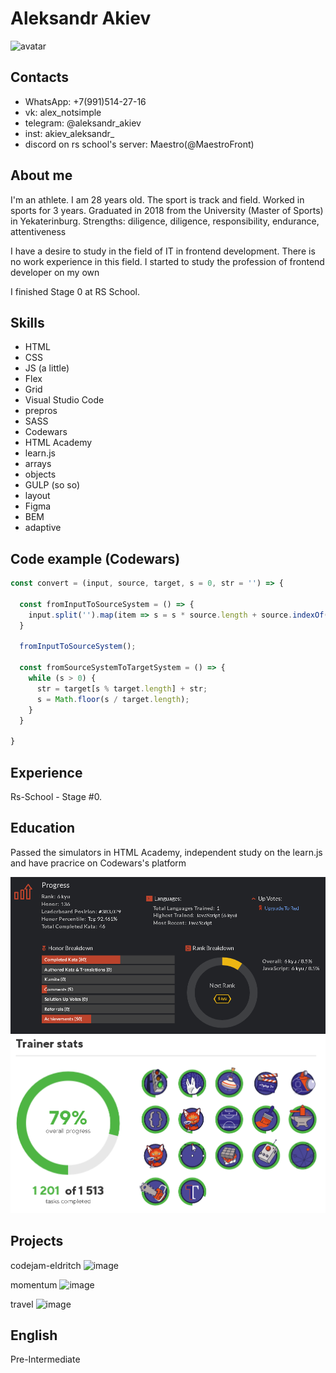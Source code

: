 # Aleksandr Akiev
![avatar](https://user-images.githubusercontent.com/71702282/188426240-b3003bbb-2f4c-444c-9d4d-87cf1b5cc703.jpg)


## Contacts

* WhatsApp: +7(991)514-27-16
* vk: alex_notsimple
* telegram: @aleksandr_akiev
* inst: akiev_aleksandr_
* discord on rs school's server: Maestro(@MaestroFront)

## About me

I'm an athlete. I am 28 years old. The sport is track and field. Worked in sports for 3 years.
Graduated in 2018 from the University (Master of Sports) in Yekaterinburg.
Strengths: diligence, diligence, responsibility, endurance, attentiveness

I have a desire to study in the field of IT in frontend development.
There is no work experience in this field.
I started to study the profession of frontend developer on my own

I finished Stage 0 at RS School.

## Skills

* HTML
* CSS
* JS (a little)
* Flex
* Grid
* Visual Studio Code
* prepros
* SASS
* Codewars
* HTML Academy
* learn.js
* arrays
* objects
* GULP (so so)
* layout
* Figma
* BEM
* adaptive

## Code example (Codewars)

```js
const convert = (input, source, target, s = 0, str = '') => {

  const fromInputToSourceSystem = () => {
    input.split('').map(item => s = s * source.length + source.indexOf(item));
  }

  fromInputToSourceSystem();

  const fromSourceSystemToTargetSystem = () => {
    while (s > 0) {
      str = target[s % target.length] + str;
      s = Math.floor(s / target.length);
    }
  }

}
```

## Experience

Rs-School - Stage #0.

## Education

Passed the simulators in HTML Academy, independent study on the learn.js and have pracrice on Codewars's platform

![codewars](/img/codewars.png "codewars")
![htmlacademy](/img/htmlacademy.png "htmlacademy")

## Projects

codejam-eldritch 
![image](https://user-images.githubusercontent.com/71702282/188436729-f9b6dc63-da9b-4fe7-99f1-b016cfe37d19.png)

momentum
![image](https://user-images.githubusercontent.com/71702282/188436746-f3e81742-f0bc-4e47-8910-d52d1891b49f.png)

travel
![image](https://user-images.githubusercontent.com/71702282/188436768-b1b40277-2635-428a-9a9e-565cfc616c31.png)


## English

Pre-Intermediate
